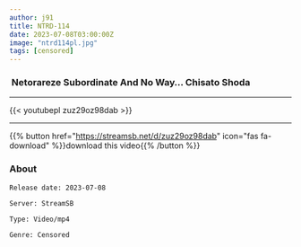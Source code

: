 ```yaml
---
author: j91
title: NTRD-114
date: 2023-07-08T03:00:00Z
image: "ntrd114pl.jpg"
tags: [censored]
---
```


###  Netorareze Subordinate And No Way… Chisato Shoda
___

{{< youtubepl zuz29oz98dab >}}
___

{{% button href="https://streamsb.net/d/zuz29oz98dab" icon="fas fa-download" %}}download this video{{% /button %}}
### About

`Release date: 2023-07-08`

`Server: StreamSB`

`Type: Video/mp4`

`Genre:	Censored`